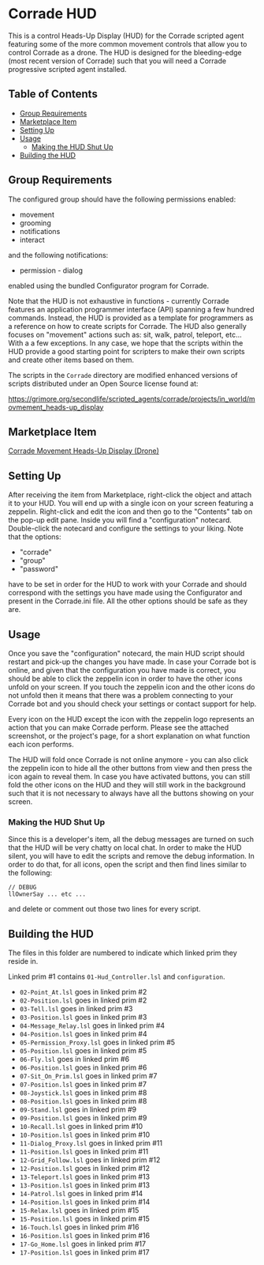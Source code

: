# Corrade HUD

This is a control Heads-Up Display (HUD) for the Corrade scripted agent featuring some of the more common movement controls that allow you to control Corrade as a drone. The HUD is designed for the bleeding-edge (most recent version of Corrade) such that you will need a Corrade progressive scripted agent installed.

## Table of Contents

- [Group Requirements](#group-requirements)
- [Marketplace Item](#marketplace-item)
- [Setting Up](#setting-up)
- [Usage](#usage)
  - [Making the HUD Shut Up](#making-the-hud-shut-up)
- [Building the HUD](#building-the-hud)

## Group Requirements

The configured group should have the following permissions enabled:

- movement
- grooming
- notifications
- interact

and the following notifications:

- permission - dialog

enabled using the bundled Configurator program for Corrade.

Note that the HUD is not exhaustive in functions - currently Corrade features an application programmer interface (API) spanning a few hundred commands. Instead, the HUD is provided as a template for programmers as a reference on how to create scripts for Corrade. The HUD also generally focuses on "movement" actions such as: sit, walk, patrol, teleport, etc… With a a few exceptions. In any case, we hope that the scripts within the HUD provide a good starting point for scripters to make their own scripts and create other items based on them.

The scripts in the `Corrade` directory are modified enhanced versions of
scripts distributed under an Open Source license found at:

https://grimore.org/secondlife/scripted_agents/corrade/projects/in_world/movmement_heads-up_display

## Marketplace Item

[Corrade Movement Heads-Up Display (Drone)](https://marketplace.secondlife.com/p/WaS-Corrade-Movement-Heads-Up-Display-Drone-HUD/8809096)

## Setting Up

After receiving the item from Marketplace, right-click the object and attach it to your HUD. You will end up with a single icon on your screen featuring a zeppelin. Right-click and edit the icon and then go to the "Contents" tab on the pop-up edit pane. Inside you will find a "configuration" notecard. Double-click the notecard and configure the settings to your liking. Note that the options:

- "corrade"
- "group"
- "password"

have to be set in order for the HUD to work with your Corrade and should correspond with the settings you have made using the Configurator and present in the Corrade.ini file. All the other options should be safe as they are.

## Usage

Once you save the "configuration" notecard, the main HUD script should restart and pick-up the changes you have made. In case your Corrade bot is online, and given that the configuration you have made is correct, you should be able to click the zeppelin icon in order to have the other icons unfold on your screen. If you touch the zeppelin icon and the other icons do not unfold then it means that there was a problem connecting to your Corrade bot and you should check your settings or contact support for help.

Every icon on the HUD except the icon with the zeppelin logo represents an action that you can make Corrade perform. Please see the attached screenshot, or the project's page, for a short explanation on what function each icon performs.

The HUD will fold once Corrade is not online anymore - you can also click the zeppelin icon to hide all the other buttons from view and then press the icon again to reveal them. In case you have activated buttons, you can still fold the other icons on the HUD and they will still work in the background such that it is not necessary to always have all the buttons showing on your screen.

### Making the HUD Shut Up

Since this is a developer's item, all the debug messages are turned on such that the HUD will be very chatty on local chat. In order to make the HUD silent, you will have to edit the scripts and remove the debug information. In order to do that, for all icons, open the script and then find lines similar to the following:

```
// DEBUG 
llOwnerSay ... etc ...
```

and delete or comment out those two lines for every script.

## Building the HUD

The files in this folder are numbered to indicate which linked prim they reside in.

Linked prim #1 contains `01-Hud_Controller.lsl` and `configuration`.

- `02-Point_At.lsl` goes in linked prim #2
- `02-Position.lsl` goes in linked prim #2
- `03-Tell.lsl` goes in linked prim #3
- `03-Position.lsl` goes in linked prim #3
- `04-Message_Relay.lsl` goes in linked prim #4
- `04-Position.lsl` goes in linked prim #4
- `05-Permission_Proxy.lsl` goes in linked prim #5
- `05-Position.lsl` goes in linked prim #5
- `06-Fly.lsl` goes in linked prim #6
- `06-Position.lsl` goes in linked prim #6
- `07-Sit_On_Prim.lsl` goes in linked prim #7
- `07-Position.lsl` goes in linked prim #7
- `08-Joystick.lsl` goes in linked prim #8
- `08-Position.lsl` goes in linked prim #8
- `09-Stand.lsl` goes in linked prim #9
- `09-Position.lsl` goes in linked prim #9
- `10-Recall.lsl` goes in linked prim #10
- `10-Position.lsl` goes in linked prim #10
- `11-Dialog_Proxy.lsl` goes in linked prim #11
- `11-Position.lsl` goes in linked prim #11
- `12-Grid_Follow.lsl` goes in linked prim #12
- `12-Position.lsl` goes in linked prim #12
- `13-Teleport.lsl` goes in linked prim #13
- `13-Position.lsl` goes in linked prim #13
- `14-Patrol.lsl` goes in linked prim #14
- `14-Position.lsl` goes in linked prim #14
- `15-Relax.lsl` goes in linked prim #15
- `15-Position.lsl` goes in linked prim #15
- `16-Touch.lsl` goes in linked prim #16
- `16-Position.lsl` goes in linked prim #16
- `17-Go_Home.lsl` goes in linked prim #17
- `17-Position.lsl` goes in linked prim #17
